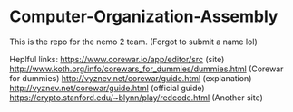 # Computer-Organization-Assembly

This is the repo for the nemo 2 team. (Forgot to submit a name lol)

Heplful links: 
https://www.corewar.io/app/editor/src (site)
http://www.koth.org/info/corewars_for_dummies/dummies.html (Corewar for dummies)
http://vyznev.net/corewar/guide.html (explanation)
http://vyznev.net/corewar/guide.html (official guide)
https://crypto.stanford.edu/~blynn/play/redcode.html (Another site)